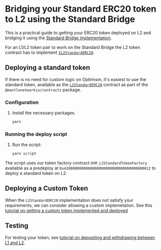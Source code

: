 # Bridging your Standard ERC20 token to L2 using the Standard Bridge

This is a practical guide to getting your ERC20 token deployed on L2 and bridging it using the
[Standard Bridge implementation](https://github.com/mantlenetworkio/mantle/blob/main/packages/contracts/contracts/L2/messaging/L2StandardBridge.sol).

For an L1/L2 token pair to work on the Standard Bridge the L2 token contract has to implement
[`IL2StandardERC20`](https://github.com/mantlenetworkio/mantle/blob/main/packages/contracts/contracts/standards/IL2StandardERC20.sol). 


## Deploying a standard token

If there is no need for custom logic on Optimism, it's easiest to use the standard token, available as the
[`L2StandardERC20`](https://github.com/mantlenetworkio/mantle/blob/main/packages/contracts/contracts/standards/L2StandardERC20.sol) contract as part of the `@mantlenetworkio/contracts` package. 

### Configuration

1. Install the necessary packages.

   ```sh
   yarn
   ```
### Running the deploy script

1. Run the script:

   ```sh
   yarn script
   ```

The script uses our token factory contract `OVM_L2StandardTokenFactory` available as a predeploy at `0x4200000000000000000000000000000000000012` to deploy a standard token on L2. 

## Deploying a Custom Token

When the `L2StandardERC20` implementation does not satisfy your requirements, we can consider allowing a custom implemetation. 
See this [tutorial on getting a custom token implemented and deployed](../standard-bridge-custom-token/README.md)

## Testing 

For testing your token, see [tutorial on depositing and withdrawing between L1 and L2](../cross-dom-bridge-erc20).


